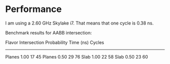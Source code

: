 Performance
===========

I am using a 2.60 GHz Skylake i7. That means that one cycle is 0.38 ns.

Benchmark results for AABB intersection:

Flavor Intersection Probability Time (ns) Cycles
------ ------------------------ --------- ------
Planes                     1.00        17     45
Planes                     0.50        29     76
Slab                       1.00        22     58
Slab                       0.50        23     60
